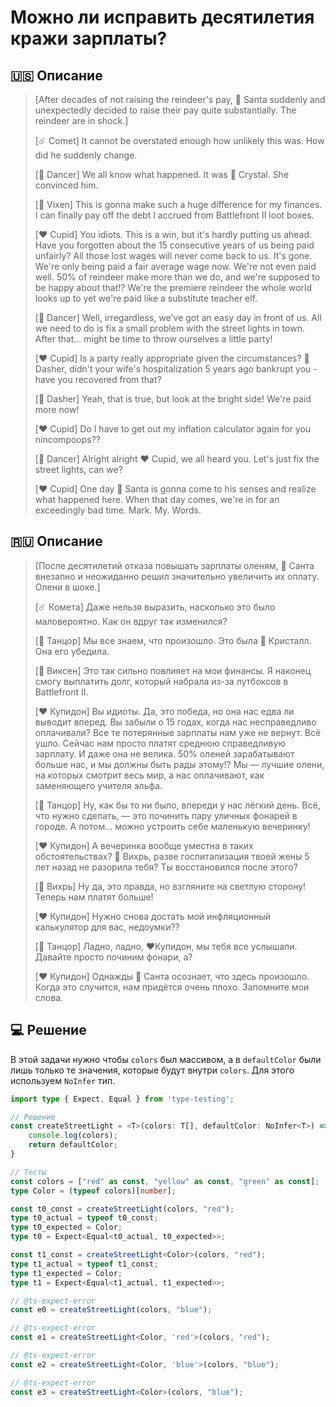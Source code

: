 # Можно ли исправить десятилетия кражи зарплаты?

## 🇺🇸 Описание

> [After decades of not raising the reindeer's pay, 🎅 Santa suddenly and unexpectedly
> decided to raise their pay quite substantially. The reindeer are in shock.]
>
> [☄️ Comet] It cannot be overstated enough how unlikely this was. How did he suddenly change.
>
> [💃 Dancer] We all know what happened. It was 💋 Crystal. She convinced him.
>
> [🌟 Vixen] This is gonna make such a huge difference for my finances.
> I can finally pay off the debt I accrued from Battlefront II loot boxes.
>
> [❤️ Cupid] You idiots. This is a win, but it's hardly putting us ahead.
> Have you forgotten about the 15 consecutive years of us being paid unfairly?
> All those lost wages will never come back to us. It's gone.
> We're only being paid a fair average wage now. We're not even paid well.
> 50% of reindeer make more than we do, and we're supposed to be happy about that!?
> We're the premiere reindeer the whole world looks up to yet we're paid like a substitute teacher elf.
>
> [💃 Dancer] Well, irregardless, we've got an easy day in front of us.
> All we need to do is fix a small problem with the street lights in town.
> After that... might be time to throw ourselves a little party!
>
> [❤️ Cupid] Is a party really appropriate given the circumstances? 💨 Dasher, didn't your
> wife's hospitalization 5 years ago bankrupt you - have you recovered from that?
>
> [💨 Dasher] Yeah, that is true, but look at the bright side! We're paid more now!
>
> [❤️ Cupid] Do I have to get out my inflation calculator again for you nincompoops??
>
> [💃 Dancer] Alright alright ❤️ Cupid, we all heard you. Let's just fix the street lights, can we?
>
> [❤️ Cupid] One day 🎅 Santa is gonna come to his senses and realize what happened here.
> When that day comes, we're in for an exceedingly bad time. Mark. My. Words.

## 🇷🇺 Описание

> [После десятилетий отказа повышать зарплаты оленям, 🎅 Санта внезапно и
> неожиданно решил значительно увеличить их оплату. Олени в шоке.]
>
> [☄️ Комета] Даже нельзя выразить, насколько это было маловероятно. Как он вдруг так изменился?
>
> [💃 Танцор] Мы все знаем, что произошло. Это была 💋 Кристалл. Она его убедила.
>
> [🌟 Виксен] Это так сильно повлияет на мои финансы. Я наконец смогу выплатить долг,
> который набрала из-за лутбоксов в Battlefront II.
>
> [❤️ Купидон] Вы идиоты. Да, это победа, но она нас едва ли выводит вперед.
> Вы забыли о 15 годах, когда нас несправедливо оплачивали? Все те потерянные зарплаты нам уже не вернут.
> Всё ушло. Сейчас нам просто платят среднюю справедливую зарплату. И даже она не велика.
> 50% оленей зарабатывают больше нас, и мы должны быть рады этому!?
> Мы — лучшие олени, на которых смотрит весь мир, а нас оплачивают, как заменяющего учителя эльфа.
>
> [💃 Танцор] Ну, как бы то ни было, впереди у нас лёгкий день.
> Всё, что нужно сделать, — это починить пару уличных фонарей в городе.
> А потом... можно устроить себе маленькую вечеринку!
>
> [❤️ Купидон] А вечеринка вообще уместна в таких обстоятельствах? 💨 Вихрь, разве
> госпитализация твоей жены 5 лет назад не разорила тебя? Ты восстановился после этого?
>
> [💨 Вихрь] Ну да, это правда, но взгляните на светлую сторону! Теперь нам платят больше!
>
> [❤️ Купидон] Нужно снова достать мой инфляционный калькулятор для вас, недоумки??
>
> [💃 Танцор] Ладно, ладно, ❤️Купидон, мы тебя все услышали. Давайте просто починим фонари, а?
>
> [❤️ Купидон] Однажды 🎅 Санта осознает, что здесь произошло.
> Когда это случится, нам придётся очень плохо. Запомните мои слова.

## 💻 Решение

В этой задачи нужно чтобы `colors` был массивом, а в `defaultColor` были лишь только те значения,
которые будут внутри `colors`. Для этого используем `NoInfer` тип.

```typescript
import type { Expect, Equal } from 'type-testing';

// Решение
const createStreetLight = <T>(colors: T[], defaultColor: NoInfer<T>) => {
    console.log(colors);
    return defaultColor;
}

// Тесты
const colors = ["red" as const, "yellow" as const, "green" as const];
type Color = (typeof colors)[number];

const t0_const = createStreetLight(colors, "red");
type t0_actual = typeof t0_const;
type t0_expected = Color;
type t0 = Expect<Equal<t0_actual, t0_expected>>;

const t1_const = createStreetLight<Color>(colors, "red");
type t1_actual = typeof t1_const;
type t1_expected = Color;
type t1 = Expect<Equal<t1_actual, t1_expected>>;

// @ts-expect-error
const e0 = createStreetLight(colors, "blue");

// @ts-expect-error
const e1 = createStreetLight<Color, 'red'>(colors, "red");

// @ts-expect-error
const e2 = createStreetLight<Color, 'blue'>(colors, "blue");

// @ts-expect-error
const e3 = createStreetLight<Color>(colors, "blue");
```